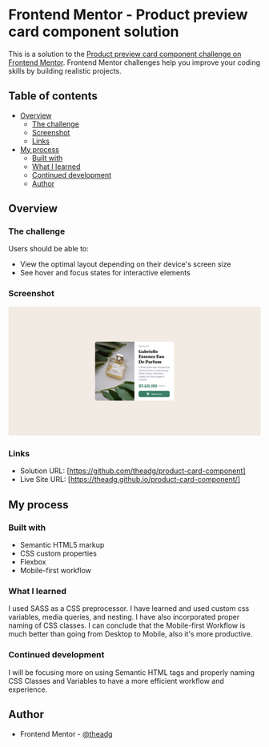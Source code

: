 # Frontend Mentor - Product preview card component solution

This is a solution to the [Product preview card component challenge on Frontend Mentor](https://www.frontendmentor.io/challenges/product-preview-card-component-GO7UmttRfa). Frontend Mentor challenges help you improve your coding skills by building realistic projects.

## Table of contents

- [Overview](#overview)
  - [The challenge](#the-challenge)
  - [Screenshot](#screenshot)
  - [Links](#links)
- [My process](#my-process)
  - [Built with](#built-with)
  - [What I learned](#what-i-learned)
  - [Continued development](#continued-development)
  - [Author](#author)

## Overview

### The challenge

Users should be able to:

- View the optimal layout depending on their device's screen size
- See hover and focus states for interactive elements

### Screenshot

![](./images/product-card-screenshot.png)

### Links

- Solution URL: [https://github.com/theadg/product-card-component]
- Live Site URL: [https://theadg.github.io/product-card-component/]

## My process

### Built with

- Semantic HTML5 markup
- CSS custom properties
- Flexbox
- Mobile-first workflow

### What I learned

I used SASS as a CSS preprocessor. I have learned and used custom css variables, media queries, and nesting. I have also incorporated proper naming of CSS classes. I can conclude that the Mobile-first Workflow is much better than going from Desktop to Mobile, also it's more productive.

### Continued development

I will be focusing more on using Semantic HTML tags and properly naming CSS Classes and Variables to have a more efficient workflow and experience.

## Author

- Frontend Mentor - [@theadg](https://www.frontendmentor.io/profile/theadg)
